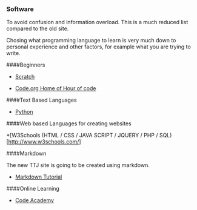### Software

To avoid confusion and information overload. This is a much reduced list compared to the old site. 

Chosing what programming language to learn is very much down to personal experience and other factors, for example what you are trying to write.


####Beginners

* [Scratch](http://www.scratch.mit.edu)

* [Code.org Home of Hour of code](http://www.code.org/)

####Text Based Languages

* [Python](https://www.python.org/)



####Web based Languages for creating websites

*[W3Schools (HTML / CSS / JAVA SCRIPT / JQUERY / PHP / SQL) [http://www.w3schools.com/]

####Markdown

The new TTJ site is going to be created using markdown.

* [Markdown Tutorial](http://www.markdowntutorial.com/)


####Online Learning

* [Code Academy](http://www.codecademy.com/#!/exercises/0)


